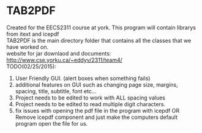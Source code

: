 # TAB2PDF
Created for the EECS2311 course at york. This program will contain librarys from itext and icepdf<br />
TAB2PDF is the main directory folder that contains all the classes that we have worked on.<br />
website for jar downlaod and documents: http://www.cse.yorku.ca/~eddyv/2311/team4/<br />
TODO(02/25/2015):<br />
1) User Friendly GUI. (alert boxes when something fails)<br />
2) additional features on GUI such as changing page size, margins, spacing, title, subtitle, font etc...<br />
3) Project needs to be edited to work with ALL spacing values<br />
4) Project needs to be edited to read multiple digit characters.<br />
5) fix issues with opening the pdf file in the program with icepdf OR Remove icepdf component and just make the computers default program open the file for us.<br />
